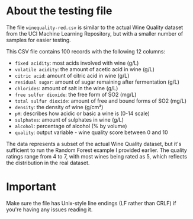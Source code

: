 # About the testing file
The file `winequality-red.csv` is similar to the actual Wine Quality dataset from the UCI Machine Learning Repository, but with a smaller number of samples for easier testing.

This CSV file contains 100 records with the following 12 columns:

- `fixed acidity`: most acids involved with wine (g/L)
- `volatile acidity`: the amount of acetic acid in wine (g/L)
- `citric acid`: amount of citric acid in wine (g/L)
- `residual sugar`: amount of sugar remaining after fermentation (g/L)
- `chlorides`: amount of salt in the wine (g/L)
- `free sulfur dioxide`: the free form of SO2 (mg/L)
- `total sulfur dioxide`: amount of free and bound forms of SO2 (mg/L)
- `density`: the density of wine (g/cm³)
- `pH`: describes how acidic or basic a wine is (0-14 scale)
- `sulphates`: amount of sulphates in wine (g/L)
- `alcohol`: percentage of alcohol (% by volume)
- `quality`: output variable - wine quality score between 0 and 10

The data represents a subset of the actual Wine Quality dataset, but it's sufficient to run the Random Forest example I provided earlier. The quality ratings range from 4 to 7, with most wines being rated as 5, which reflects the distribution in the real dataset.

# Important
Make sure the file has Unix-style line endings (LF rather than CRLF) if you're having any issues reading it.
